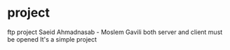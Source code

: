 # project
ftp project
Saeid Ahmadnasab - Moslem Gavili
both server and client must be opened
It's a simple project
